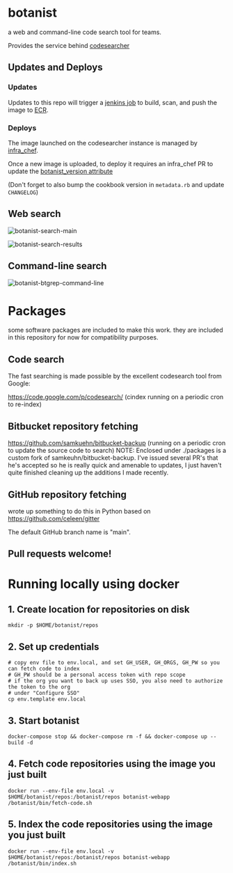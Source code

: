 # botanist
a web and command-line code search tool for teams.

Provides the service behind [codesearcher](https://codesearcher.int.sproutsocial.com/)

## Updates and Deploys

### Updates

Updates to this repo will trigger a [jenkins job](https://build.int.sproutsocial.com/job/sproutsocial/job/botanist/) to build, scan, and push the image to [ECR](https://us-east-1.console.aws.amazon.com/ecr/repositories/private/412335208158/botanist?region=us-east-1).

### Deploys

The image launched on the codesearcher instance is managed by [infra_chef](https://github.com/sproutsocial/infra_chef/tree/main).

Once a new image is uploaded, to deploy it requires an infra_chef PR to update the [botanist_version attribute](https://github.com/sproutsocial/infra_chef/blob/main/cookbooks/sprout_codesearcher/attributes/default.rb#L11)

(Don't forget to also bump the cookbook version in `metadata.rb` and update `CHANGELOG`)

## Web search
![botanist-search-main](docs/botanist-search-main.png)

![botanist-search-results](docs/botanist-search-results.png)

## Command-line search
![botanist-btgrep-command-line](docs/botanist-btgrep-command-line.png)

# Packages

some software packages are included to make this work. they are included
in this repository for now for compatibility purposes.

## Code search
The fast searching is made possible by the excellent codesearch tool
from Google:

https://code.google.com/p/codesearch/
(cindex running on a periodic cron to re-index)

## Bitbucket repository fetching
https://github.com/samkuehn/bitbucket-backup
(running on a periodic cron to update the source code to search)
NOTE: Enclosed under ./packages is a custom fork of
samkeuhn/bitbucket-backup. I've issued several PR's that he's accepted
so he is really quick and amenable to updates, I just haven't quite
finished cleaning up the additions I made recently.

## GitHub repository fetching
wrote up something to do this in Python based on
https://github.com/celeen/gitter

The default GitHub branch name is "main".

## Pull requests welcome!

# Running locally using docker

## 1. Create location for repositories on disk
```
mkdir -p $HOME/botanist/repos
```

## 2. Set up credentials

```
# copy env file to env.local, and set GH_USER, GH_ORGS, GH_PW so you can fetch code to index
# GH_PW should be a personal access token with repo scope
# if the org you want to back up uses SSO, you also need to authorize the token to the org
# under "Configure SSO"
cp env.template env.local
```

## 3. Start botanist

```
docker-compose stop && docker-compose rm -f && docker-compose up --build -d
```

## 4. Fetch code repositories using the image you just built

```
docker run --env-file env.local -v $HOME/botanist/repos:/botanist/repos botanist-webapp /botanist/bin/fetch-code.sh
```

## 5. Index the code repositories using the image you just built

```
docker run --env-file env.local -v $HOME/botanist/repos:/botanist/repos botanist-webapp /botanist/bin/index.sh
```

